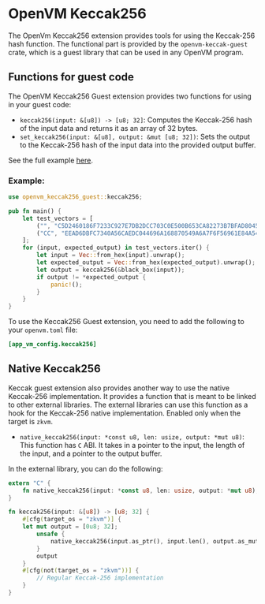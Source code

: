 # OpenVM Keccak256

The OpenVm Keccak256 extension provides tools for using the Keccak-256 hash function. 
The functional part is provided by the `openvm-keccak-guest` crate, which is a guest library that can be used in any OpenVM program. 

## Functions for guest code

The OpenVM Keccak256 Guest extension provides two functions for using in your guest code:

- `keccak256(input: &[u8]) -> [u8; 32]`: Computes the Keccak-256 hash of the input data and returns it as an array of 32 bytes.
- `set_keccak256(input: &[u8], output: &mut [u8; 32])`: Sets the output to the Keccak-256 hash of the input data into the provided output buffer.

See the full example [here](https://github.com/openvm-org/openvm/blob/main/crates/toolchain/tests/programs/examples/keccak.rs).

### Example:
```rust
use openvm_keccak256_guest::keccak256;

pub fn main() {
    let test_vectors = [
        ("", "C5D2460186F7233C927E7DB2DCC703C0E500B653CA82273B7BFAD8045D85A470"),
        ("CC", "EEAD6DBFC7340A56CAEDC044696A168870549A6A7F6F56961E84A54BD9970B8A"),
    ];
    for (input, expected_output) in test_vectors.iter() {
        let input = Vec::from_hex(input).unwrap();
        let expected_output = Vec::from_hex(expected_output).unwrap();
        let output = keccak256(&black_box(input));
        if output != *expected_output {
            panic!();
        }
    }
}
```

To use the Keccak256 Guest extension, you need to add the following to your `openvm.toml` file:

```toml
[app_vm_config.keccak256]
```

## Native Keccak256

Keccak guest extension also provides another way to use the native Keccak-256 implementation. It provides a function that is meant to be linked to other external libraries. The external libraries can use this function as a hook for the Keccak-256 native implementation. Enabled only when the target is `zkvm`.

- `native_keccak256(input: *const u8, len: usize, output: *mut u8)`: This function has `C` ABI. It takes in a pointer to the input, the length of the input, and a pointer to the output buffer.

In the external library, you can do the following:

```rust
extern "C" {
    fn native_keccak256(input: *const u8, len: usize, output: *mut u8);
}

fn keccak256(input: &[u8]) -> [u8; 32] {
    #[cfg(target_os = "zkvm")] {
    let mut output = [0u8; 32];
        unsafe {
            native_keccak256(input.as_ptr(), input.len(), output.as_mut_ptr() as *mut u8);
        }
        output
    }
    #[cfg(not(target_os = "zkvm"))] {
        // Regular Keccak-256 implementation
    }
}
```


